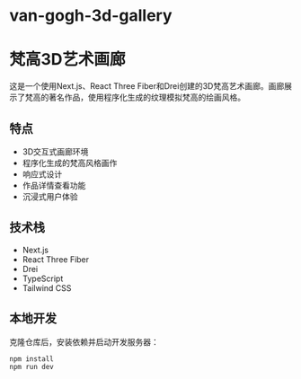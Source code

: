 # van-gogh-3d-gallery
# 梵高3D艺术画廊

这是一个使用Next.js、React Three Fiber和Drei创建的3D梵高艺术画廊。画廊展示了梵高的著名作品，使用程序化生成的纹理模拟梵高的绘画风格。

## 特点

- 3D交互式画廊环境
- 程序化生成的梵高风格画作
- 响应式设计
- 作品详情查看功能
- 沉浸式用户体验

## 技术栈

- Next.js
- React Three Fiber
- Drei
- TypeScript
- Tailwind CSS

## 本地开发

克隆仓库后，安装依赖并启动开发服务器：

```bash
npm install
npm run dev
